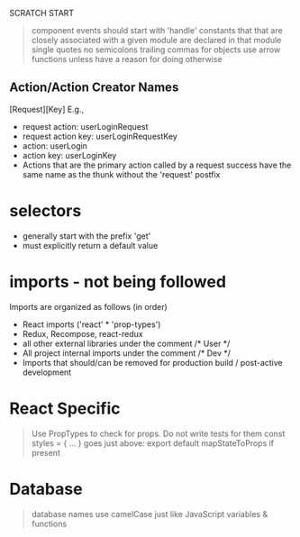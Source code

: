 

SCRATCH START


> component events should start with 'handle'
> constants that that are closely associated with a given module are declared in that module
> single quotes
> no semicolons
> trailing commas for objects
> use arrow functions unless have a reason for doing otherwise

## Action/Action Creator Names
<subject><very>[Request][Key]
E.g.,
- request action: userLoginRequest
- request action key: userLoginRequestKey
- action: userLogin
- action key: userLoginKey
- Actions that are the primary action called by a request success have the same name as the thunk without the 'request' postfix

# selectors
- generally start with the prefix 'get'
- must explicitly return a default value


# imports - not being followed
Imports are organized as follows (in order)
- React imports ('react' * 'prop-types')
- Redux, Recompose, react-redux
- all other external libraries
under the comment /* User */
- All project internal imports
under the comment /* Dev */
- Imports that should/can be removed for production build / post-active development

# React Specific
> Use PropTypes to check for props. Do not write tests for them
> const styles = { ... } goes just above:
  > export default
  > mapStateToProps if present

# Database
> database names use camelCase just like JavaScript variables & functions



